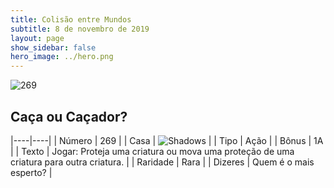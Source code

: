 ```yaml
---
title: Colisão entre Mundos
subtitle: 8 de novembro de 2019
layout: page
show_sidebar: false
hero_image: ../hero.png
---
```


![269](https://cdn.keyforgegame.com/media/card_front/pt/452_269_HMJGVQF67Q6P_pt.png)

## Caça ou Caçador?

|----|----|
| Número | 269 |
| Casa | ![Shadows](https://archonarcana.com/images/thumb/e/ee/Shadows.png/22px-Shadows.png "Sombras") |
| Tipo | Ação |
| Bônus | 1A |
| Texto | Jogar: Proteja uma criatura ou mova uma proteção de uma criatura para outra criatura. |
| Raridade | Rara |
| Dizeres | Quem é o mais esperto? |
